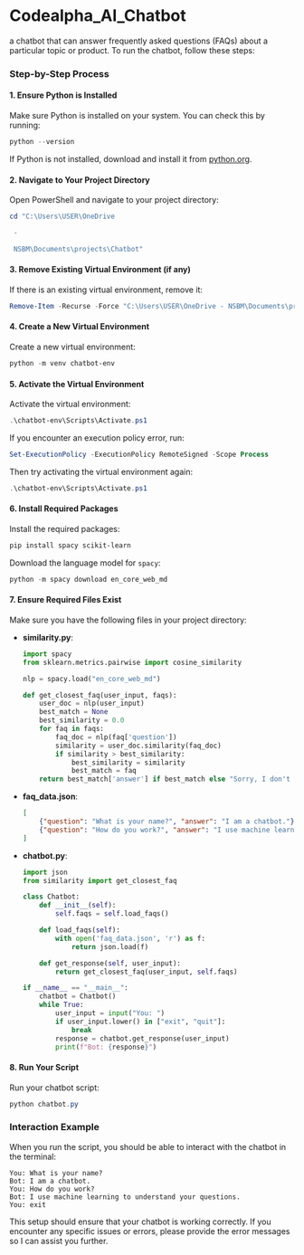 # Codealpha_AI_Chatbot
a chatbot that can answer frequently asked questions (FAQs) about a particular topic or product.
To run the chatbot, follow these steps:

### Step-by-Step Process

#### 1. **Ensure Python is Installed**
Make sure Python is installed on your system. You can check this by running:
```powershell
python --version
```
If Python is not installed, download and install it from [python.org](https://www.python.org/).

#### 2. **Navigate to Your Project Directory**
Open PowerShell and navigate to your project directory:
```powershell
cd "C:\Users\USER\OneDrive

 -

 NSBM\Documents\projects\Chatbot"
```

#### 3. **Remove Existing Virtual Environment (if any)**
If there is an existing virtual environment, remove it:
```powershell
Remove-Item -Recurse -Force "C:\Users\USER\OneDrive - NSBM\Documents\projects\Chatbot\chatbot-env"
```

#### 4. **Create a New Virtual Environment**
Create a new virtual environment:
```powershell
python -m venv chatbot-env
```

#### 5. **Activate the Virtual Environment**
Activate the virtual environment:
```powershell
.\chatbot-env\Scripts\Activate.ps1
```
If you encounter an execution policy error, run:
```powershell
Set-ExecutionPolicy -ExecutionPolicy RemoteSigned -Scope Process
```
Then try activating the virtual environment again:
```powershell
.\chatbot-env\Scripts\Activate.ps1
```

#### 6. **Install Required Packages**
Install the required packages:
```powershell
pip install spacy scikit-learn
```
Download the language model for `spacy`:
```powershell
python -m spacy download en_core_web_md
```

#### 7. **Ensure Required Files Exist**
Make sure you have the following files in your project directory:

- **similarity.py**:
    ```python
    import spacy
    from sklearn.metrics.pairwise import cosine_similarity

    nlp = spacy.load("en_core_web_md")

    def get_closest_faq(user_input, faqs):
        user_doc = nlp(user_input)
        best_match = None
        best_similarity = 0.0
        for faq in faqs:
            faq_doc = nlp(faq['question'])
            similarity = user_doc.similarity(faq_doc)
            if similarity > best_similarity:
                best_similarity = similarity
                best_match = faq
        return best_match['answer'] if best_match else "Sorry, I don't understand your question."
    ```

- **faq_data.json**:
    ```json
    [
        {"question": "What is your name?", "answer": "I am a chatbot."},
        {"question": "How do you work?", "answer": "I use machine learning to understand your questions."}
    ]
    ```

- **chatbot.py**:
    ```python
    import json
    from similarity import get_closest_faq

    class Chatbot:
        def __init__(self):
            self.faqs = self.load_faqs()

        def load_faqs(self):
            with open('faq_data.json', 'r') as f:
                return json.load(f)

        def get_response(self, user_input):
            return get_closest_faq(user_input, self.faqs)

    if __name__ == "__main__":
        chatbot = Chatbot()
        while True:
            user_input = input("You: ")
            if user_input.lower() in ["exit", "quit"]:
                break
            response = chatbot.get_response(user_input)
            print(f"Bot: {response}")
    ```

#### 8. **Run Your Script**
Run your chatbot script:
```powershell
python chatbot.py
```

### Interaction Example

When you run the script, you should be able to interact with the chatbot in the terminal:

```plaintext
You: What is your name?
Bot: I am a chatbot.
You: How do you work?
Bot: I use machine learning to understand your questions.
You: exit
```

This setup should ensure that your chatbot is working correctly. If you encounter any specific issues or errors, please provide the error messages so I can assist you further.
